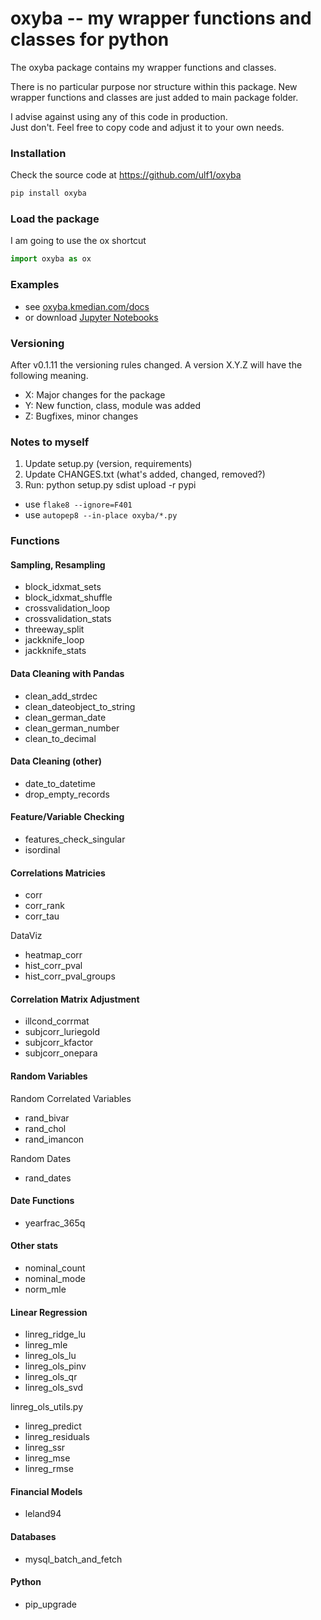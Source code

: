# oxyba -- my wrapper functions and classes for python

The oxyba package contains my wrapper functions and classes.

There is no particular purpose nor structure within this package.
New wrapper functions and classes are just added to main package folder.

I advise against using any of this code in production.  
Just don't.
Feel free to copy code and adjust it to your own needs. 


### Installation

Check the source code at https://github.com/ulf1/oxyba

```sh
pip install oxyba
```

### Load the package

I am going to use the ox shortcut

```python
import oxyba as ox
```

### Examples
* see [oxyba.kmedian.com/docs](http://oxyba.kmedian.com/docs/)
* or download [Jupyter Notebooks](examples)

### Versioning

After v0.1.11 the versioning rules changed. 
A version X.Y.Z will have the following meaning.

- X: Major changes for the package
- Y: New function, class, module was added
- Z: Bugfixes, minor changes


### Notes to myself

1. Update setup.py (version, requirements)
2. Update CHANGES.txt (what's added, changed, removed?)
3. Run:  python setup.py sdist upload -r pypi

* use `flake8 --ignore=F401`
* use `autopep8 --in-place oxyba/*.py`

### Functions


#### Sampling, Resampling

* block_idxmat_sets
* block_idxmat_shuffle
* crossvalidation_loop
* crossvalidation_stats
* threeway_split
* jackknife_loop
* jackknife_stats


#### Data Cleaning with Pandas

* clean_add_strdec
* clean_dateobject_to_string
* clean_german_date
* clean_german_number
* clean_to_decimal

#### Data Cleaning (other)

* date_to_datetime
* drop_empty_records

#### Feature/Variable Checking

* features_check_singular
* isordinal

#### Correlations Matricies

* corr
* corr_rank
* corr_tau

DataViz

* heatmap_corr
* hist_corr_pval
* hist_corr_pval_groups

#### Correlation Matrix Adjustment

* illcond_corrmat
* subjcorr_luriegold
* subjcorr_kfactor
* subjcorr_onepara

#### Random Variables

Random Correlated Variables

* rand_bivar
* rand_chol
* rand_imancon

Random Dates

* rand_dates

#### Date Functions

* yearfrac_365q

#### Other stats

* nominal_count
* nominal_mode
* norm_mle


#### Linear Regression 

* linreg_ridge_lu
* linreg_mle
* linreg_ols_lu
* linreg_ols_pinv
* linreg_ols_qr
* linreg_ols_svd

linreg_ols_utils.py

* linreg_predict
* linreg_residuals
* linreg_ssr
* linreg_mse
* linreg_rmse


#### Financial Models

* leland94


#### Databases 

* mysql_batch_and_fetch


#### Python

* pip_upgrade
